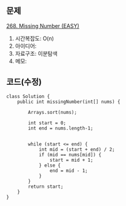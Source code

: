 ## 문제

[268. Missing Number (EASY)](https://leetcode.com/problems/missing-number/)

1. 시간복잡도: O(n)
2. 아이디어: 
3. 자료구조: 이분탐색
4. 메모:


## 코드(수정)

```
class Solution {
    public int missingNumber(int[] nums) {

        Arrays.sort(nums);

        int start = 0;
        int end = nums.length-1;


        while (start <= end) {
            int mid = (start + end) / 2;
            if (mid == nums[mid]) {
                start = mid + 1;
            } else {
                end = mid - 1;
            }
        }
        return start;
    }
}
```


